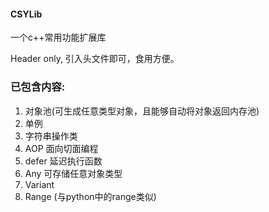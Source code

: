 #### CSYLib
一个c++常用功能扩展库

Header only, 引入头文件即可，食用方便。

### 已包含内容:

1. 对象池(可生成任意类型对象，且能够自动将对象返回内存池)
2. 单例
3. 字符串操作类
4. AOP 面向切面编程
5. defer 延迟执行函数
6. Any 可存储任意对象类型
7. Variant 
8. Range (与python中的range类似)
